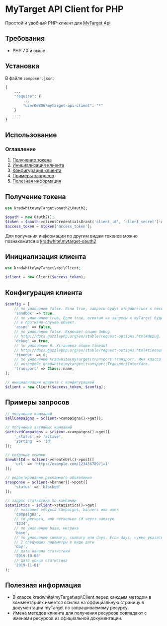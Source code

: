 MyTarget API Client for PHP
==============================

Простой и удобный PHP-клиент для [MyTarget Api](https://target.my.com/adv/api-marketing/).

## Требования
 * PHP 7.0 и выше
 
## Установка  
В файле `composer.json`:
```php
{
    ...
    "require": {
        ...
        "user00800/mytarget-api-client": "*"
    }
    ...
}
```

## Использование
### Оглавление
1. [Получение токена](https://github.com/kradwhite/mytarget-api-client#Получение-токена)
2. [Инициализация клиента](https://github.com/kradwhite/mytarget-api-client#Инициализация-клиента)
3. [Конфигурация клиента](https://github.com/kradwhite/mytaget-api-client#Конфигурация-клиета)
4. [Примеры запросов](https://github.com/kradwhite/mytarget-api-client#Примеры-запросов)
5. [Полезная информация](https://github.com/kradwhite/mytarget-api-client#Полезная-информация)

## Получение токена
```php
use kradwhite\myTarget\oauth2\Oauth2;

$oauth = new Oauth2();
$token = $oauth->clientCredentialsGrant('client_id', 'client_secret')->request();
$access_token = $token['access_token'];
```
Для получения информации по другим видам токенов можно познакомится в [kradwhite\mytarget-oauth2](https://github.com/kradwhite/mytarget-oauth2)

## Инициализация клиента
```php
use kradwhite\myTarget\api\Client;

$client = new Client($access_token);
```

## Конфигурация клиента
```php
$config = [
    // по умолчанию false. Если true, запросы будут отправляться к песочнице myTarget.
    'sandbox' => true,
    // по умолчанию true. Если true, ответом на запросы к myTarget будет ассоциативный массив,
    // в противно случае объект.
    'assoc' => false,
    // по умолчанию false. Включает опцию debug
    // http://docs.guzzlephp.org/en/stable/request-options.html#debug.
    'debug' => true,
    // по умолчанию 0. Установка опции timeout
    // http://docs.guzzlephp.org/en/stable/request-options.html#timeout.
    'timeout' => 0,
    // по умолчанию kradwhite\myTarget\transport\Transport. Имя класса реализующего
    // интерфейс kradwhite\mytarget\transport\TransportInterface.
    'transport' => Class::name,
];

// инициализация клиента с конфигурацией
$client = new Client($access_token, $config);
```

## Примеры запросов
```php
// получение кампаний
$allCampaigns = $client->campaigns()->get();

// получение активных кампаний
$activedCampaigns = $client->campaigns()->get([
    '_status' => 'active',
    'sorting' => 'id'
]);
```

```php
// создание ссылки
$newUrlId = $client->createUrl()->post([
    'url' => 'http://example.com/123456789?1=1'
]);
```

```php
// редактирование рекламного объявления
$response = $client->banner()->post([
    'status' => 'blocked'
]);
```

```php
// запрос статистика по кампании
$statistics = $client->statistics()->get(
    // название ресурса campaigns, banners или user
    'campaigns',
    // id ресурса, или несколько id через запятую
    '1234',
    // по умолчанию base, метрика
    'base',
    // по умолчанию summary, summary или days. Eсли days, нужно указать 
    // 2 следующих параметры в виде даты
    'day',
    // дата начала статистики
    '2019-10-08'
    // дата конца статистика
    '2019-11-01'
);
```

## Полезная информация
- В классе kradwhite\myTarget\api\Client перед каждым методом в комментариях имеется ссылка на оффициальную страницу в документации myTarget по запрашиваемому ресурсу.
- Имена методов клиента для получения ресурсов совпадают с именами ресурсов из официальной документации.
